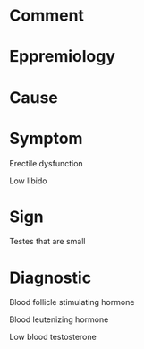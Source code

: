 # Comment

# Eppremiology

# Cause

# Symptom

Erectile dysfunction

Low libido

# Sign

Testes that are small

# Diagnostic

Blood follicle stimulating hormone

Blood leutenizing hormone

Low blood testosterone
